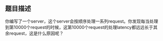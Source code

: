## 题目描述
你编写了一个server，这个server会按顺序处理一系列request。你发现每当处理到第10000个request的时候，这第10000个request的处理latency都远远长于其余request，这是什么原因呢？
